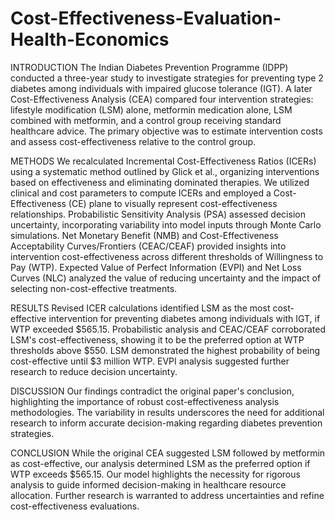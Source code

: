 # Cost-Effectiveness-Evaluation-Health-Economics

INTRODUCTION
The Indian Diabetes Prevention Programme (IDPP) conducted a three-year study to investigate strategies for preventing type 2 diabetes among individuals with impaired glucose tolerance (IGT). A later Cost-Effectiveness Analysis (CEA) compared four intervention strategies: lifestyle modification (LSM) alone, metformin medication alone, LSM combined with metformin, and a control group receiving standard healthcare advice. The primary objective was to estimate intervention costs and assess cost-effectiveness relative to the control group.

METHODS
We recalculated Incremental Cost-Effectiveness Ratios (ICERs) using a systematic method outlined by Glick et al., organizing interventions based on effectiveness and eliminating dominated therapies. We utilized clinical and cost parameters to compute ICERs and employed a Cost-Effectiveness (CE) plane to visually represent cost-effectiveness relationships. Probabilistic Sensitivity Analysis (PSA) assessed decision uncertainty, incorporating variability into model inputs through Monte Carlo simulations. Net Monetary Benefit (NMB) and Cost-Effectiveness Acceptability Curves/Frontiers (CEAC/CEAF) provided insights into intervention cost-effectiveness across different thresholds of Willingness to Pay (WTP). Expected Value of Perfect Information (EVPI) and Net Loss Curves (NLC) analyzed the value of reducing uncertainty and the impact of selecting non-cost-effective treatments.

RESULTS
Revised ICER calculations identified LSM as the most cost-effective intervention for preventing diabetes among individuals with IGT, if WTP exceeded $565.15. Probabilistic analysis and CEAC/CEAF corroborated LSM's cost-effectiveness, showing it to be the preferred option at WTP thresholds above $550. LSM demonstrated the highest probability of being cost-effective until $3 million WTP. EVPI analysis suggested further research to reduce decision uncertainty.

DISCUSSION
Our findings contradict the original paper's conclusion, highlighting the importance of robust cost-effectiveness analysis methodologies. The variability in results underscores the need for additional research to inform accurate decision-making regarding diabetes prevention strategies.

CONCLUSION
While the original CEA suggested LSM followed by metformin as cost-effective, our analysis determined LSM as the preferred option if WTP exceeds $565.15. Our model highlights the necessity for rigorous analysis to guide informed decision-making in healthcare resource allocation. Further research is warranted to address uncertainties and refine cost-effectiveness evaluations.

